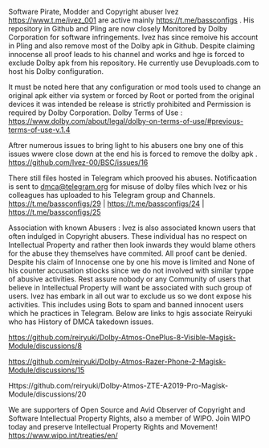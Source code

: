 Software Pirate, Modder and Copyright abuser Ivez https://www.t.me/ivez_001 are active mainly https://t.me/bassconfigs . His repository in Github and Pling are now closely Monitored by Dolby Corporation for software infringements. Ivez has since remoive his account in Pling and also remove most of the Dolby apk in Github. Despite claiming innocense all proof leads to his channel and works and hge is forced to exclude Dolby apk from his repository. He currently use Devuploads.com to host his Dolby configuration. 

It must be noted here that any configuration or mod tools used to change an original apk either via system or forced by Root or ported from the original devices it was intended be release is strictly prohibited and Permission is required by Dolby Corporation. Dolby Terms of Use : https://www.dolby.com/about/legal/dolby-on-terms-of-use/#previous-terms-of-use-v.1.4

Aftrer numerous issues to bring light to his abusers one bny one of this issues wwere close down at the end his is forced to remove the dolby apk . https://github.com/Ivez-00/BSC/issues/16

There still files hosted in Telegram which prooved his abuses. Notificaation is sent to dmca@telegram.org for misuse of dolby files which Ivez or his colleagues has uploaded to his Telegram group and  Channels.
https://t.me/bassconfigs/29  |  https://t.me/bassconfigs/24  |  https://t.me/bassconfigs/25

Association with known Abusers :
Ivez is also associated known users that often indulged in Copyright abusers. These individual has no respect on Intellectual Property and rather then look inwards they would blame others for the abuse they themselves have commited. All proof cant  be denied. Despite his claim of Innocense one by one his move is limited and None of his counter accusation stiocks since we do not involved with similar typpe of abusive activities. Rest assure nobody or any Community of users that believe in Intellectual Property will want be associated with such group of users. Ivez has embark in all out war to exclude us so we dont expose his activities. This includes using Bots to spam and banned innocent users which he practices in Telegram. Below are links to hgis associate Reiryuki who has History of DMCA takedown issues.

https://github.com/reiryuki/Dolby-Atmos-OnePlus-8-Visible-Magisk-Module/discussions/8

https://github.com/reiryuki/Dolby-Atmos-Razer-Phone-2-Magisk-Module/discussions/15

Https://github.com/reiryuki/Dolby-Atmos-ZTE-A2019-Pro-Magisk-Module/discussions/20

We are supporters of Open Source and Avid Observer of Copyright and Software Intellectual Property Rights, also a member of WIPO. Join WIPO today and preserve Intellectual Property Rights and Movement!
https://www.wipo.int/treaties/en/
